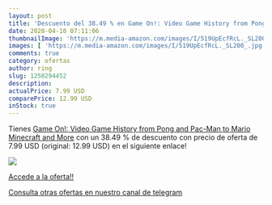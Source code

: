 ```yaml
---
layout: post
title: 'Descuento del 38.49 % en Game On!: Video Game History from Pong a'
date: 2020-04-10 07:11:06
thumbnailImage: 'https://m.media-amazon.com/images/I/519UpEcfRcL._SL200_.jpg'
images: [ 'https://m.media-amazon.com/images/I/519UpEcfRcL._SL200_.jpg' ]
comments: true
category: ofertas
author: ring
slug: 1250294452
description:
actualPrice: 7.99 USD
comparePrice: 12.99 USD
inStock: true
---
```


Tienes [Game On!: Video Game History from Pong and Pac-Man to Mario  Minecraft  and More](https://www.amazon.com/dp/1250294452/?tag=redken08-20) con un 38.49 % de descuento con precio de oferta de 7.99 USD (original: 12.99 USD) en el siguiente enlace!

[![](https://m.media-amazon.com/images/I/519UpEcfRcL._SL200_.jpg)](https://www.amazon.com/dp/1250294452/?tag=redken08-20)

[Accede a la oferta!!](https://www.amazon.com/dp/1250294452/?tag=redken08-20)

[Consulta otras ofertas en nuestro canal de telegram](https://t.me/s/ofertas25)

